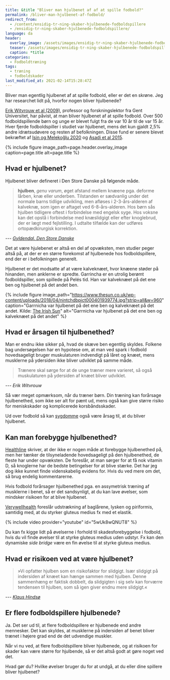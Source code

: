 ```yaml
---
title: &title "Bliver man hjulbenet af af at spille fodbold?"
permalink: /bliver-man-hjulbenet-af-fodbold/
redirect_from:
  - /content/ensidig-tr-ning-skaber-hjulbenede-fodboldspillere
  - /ensidig-tr-ning-skaber-hjulbenede-fodboldspillere/
language: da
header:
  overlay_image: /assets/images/ensidig-tr-ning-skaber-hjulbenede-fodboldspillere.jpg
  teaser: /assets/images/ensidig-tr-ning-skaber-hjulbenede-fodboldspillere.jpg
  caption: *title
categories:
  - Fodboldtræning
tags:
  - træning
  - fodboldskader
last_modified_at: 2021-02-14T15:28:47Z
---
```


Bliver man egentlig hjulbenet af at spille fodbold, eller er det en skrøne. Jeg har researchet lidt på, hvorfor nogen bliver hjulbenede?

[Erik Witvrouw et al (2009)](https://pubmed.ncbi.nlm.nih.gov/19183958/), professor og forskningslektor fra Gent Universitet, har påvist, at man bliver hjulbenet af at spille fodbold. Over 500 fodboldspillende børn og unge er blevet fulgt fra de var 10 år til de var 15 år. Hver fjerde fodboldspiller i studiet var hjulbenet, mens det kun gjaldt 2,5% andre idrætsudøvere og resten af befolkningen. Disse fund er senere blevet bekræftet af [Isin og Melekoğlu 2020](https://pubmed.ncbi.nlm.nih.gov/33197820/) og [Asadi et al 2015](https://pubmed.ncbi.nlm.nih.gov/26290852/).

{% include figure image_path=page.header.overlay_image caption=page.title alt=page.title %}

## Hvad er hjulbenet?

Hjulbenet bliver defineret i Den Store Danske på følgende måde.

> **hjulben**, _genu varum_, øget afstand mellem knæene pga. deforme lårben, knæ eller underben. Tilstanden er sædvanlig under det normale barns tidlige udvikling, men afløses i 2-3-års-alderen af kalveknæ, som igen er aftaget ved 6-8-års-alderen. Hos børn sås hjulben tidligere oftest i forbindelse med engelsk syge. Hos voksne kan det opstå i forbindelse med knæslidgigt eller efter knoglebrud, der er lægt med fejlstilling. I udtalte tilfælde kan der udføres ortopædkirurgisk korrektion.

--- <cite>[Gyldendal. Den Store Danske](http://denstoredanske.dk/Krop,_psyke_og_sundhed/Sundhedsvidenskab/Ortop%C3%A6disk_kirurgi/hjulben)</cite>

Det at være hjulebenet er altså en del af opvæksten, men studier peger altså på, at der er en større forekomst af hjulbenede hos fodboldspillere, end der er i befolkningen generelt.

Hjulbenet er det modsatte af at være kalveknæet, hvor knæene støder på hinanden, men anklerne er spredte. Garrincha er en utrolig berømt fodboldspiller, som spillede på Pelés tid. Han var kalveknæet på det ene ben og hjulbenet på det andet ben.

{% include figure image_path="https://www.thesun.co.uk/wp-content/uploads/2018/04/nintchdbpict000401939774.jpg?strip=all&w=960" caption="Garrnicha var hjulbenet på det ene ben og kalveknæet på det andet. Kilde: [The Irish Sun](https://www.thesun.ie/sport/football/2509995/garrincha-the-bent-legged-brazilian-genius-was-as-famous-for-his-football-skills-as-he-was-for-his-love-of-women-and-booze/)" alt="Garrnicha var hjulbenet på det ene ben og kalveknæet på det andet" %}

## Hvad er årsagen til hjulbenethed?

Man er endnu ikke sikker på, hvad de skæve ben egentlig skyldes. Folkene bag undersøgelsen har en hypotese om, at man ved spark i fodbold hovedsageligt bruger muskulaturen indvendigt på låret og knæet, mens musklerne på ydersiden ikke bliver udviklet på samme måde.

> Trænere skal sørge for at de unge træner mere varieret, så også muskulaturen på ydersiden af knæet bliver udviklet.

--- <cite>Erik Witvrouw</cite>

Så vær meget opmærksom, når du træner børn. Din træning kan forårsage hjulbenethed, som ikke ser alt for pænt ud, mens også kan give større risiko for meniskskader og komplicerede korsbåndsskader.

Ud over fodbold så kan [sygdomme](https://www.healthline.com/health/bowlegs#causes) også være årsag til, at du bliver hjulbenet. 

## Kan man forebygge hjulbenethed?

[Healthline](https://www.healthline.com/health/bowlegs#outlook) skriver, at der ikke er nogen måde at forebygge hjulbenethed på, men her tænker de tilsyneladende hovedsageligt på den hjulbenethed, de fleste har under opvæksten. De foreslår, at man sørger for at få nok vitamin D, så knoglerne har de bedste betingelser for at blive stærke. Det har jeg dog ikke kunnet finde videnskabelig evidens for. Hvis du ved mere om det, så brug endelig kommentarerne.

Hvis fodbold forårsager hjulbenethed pga. en assymetrisk træning af musklerne i benet, så er det sandsynligt, at du kan lave øvelser, som mindsker risikoen for at blive hjulbenet.

[Verywellhealth](https://www.verywellhealth.com/exercise-with-bow-legs-or-knock-knees-3119242) foreslår udstrækning af baglårene, lysken og piriformis, samtidig med, at du styrker gluteus medius fx med et elastik.

{% include video provider="youtube" id="5wUk8wQNUT8" %}

Du kan fx kigge lidt på øvelserne i forhold til skadesforebyggelse i fodbold, hvis du vil finde øvelser til at styrke gluteus medius uden udstyr. Fx kan den dynamiske _side bridge_ være en fin øvelse til at styrke gluteus medius. 

## Hvad er risikoen ved at være hjulbenet?

> »Vi opfatter hjulben som en risikofaktor for slidgigt. Især slidgigt på indersiden af knæet kan hænge sammen med hjulben. Denne sammenhæng er faktisk dobbelt, da slidgigten i sig selv kan forværre tendensen til hjulben, som så igen giver endnu mere slidgigt.«

--- <cite>[Klaus Hindsø](https://samvirke.dk/artikler/bliver-man-hjulbenet-af-at-ride)</cite>

## Er flere fodboldspillere hjulbenede?

Ja. Det ser ud til, at flere fodboldspillere er hjulbenede end andre mennesker. Det kan skyldes, at musklerne på indersiden af benet bliver trænet i højere grad end de det udvendige muskler.

Når vi nu ved, at flere fodboldspillere bliver hjulbenede, og at risikoen for skader kan være større for hjulbende, så er det altså godt at gøre noget ved det.

Hvad gør du? Hvilke øvelser bruger du for at undgå, at du eller dine spillere bliver hjulbenet?
